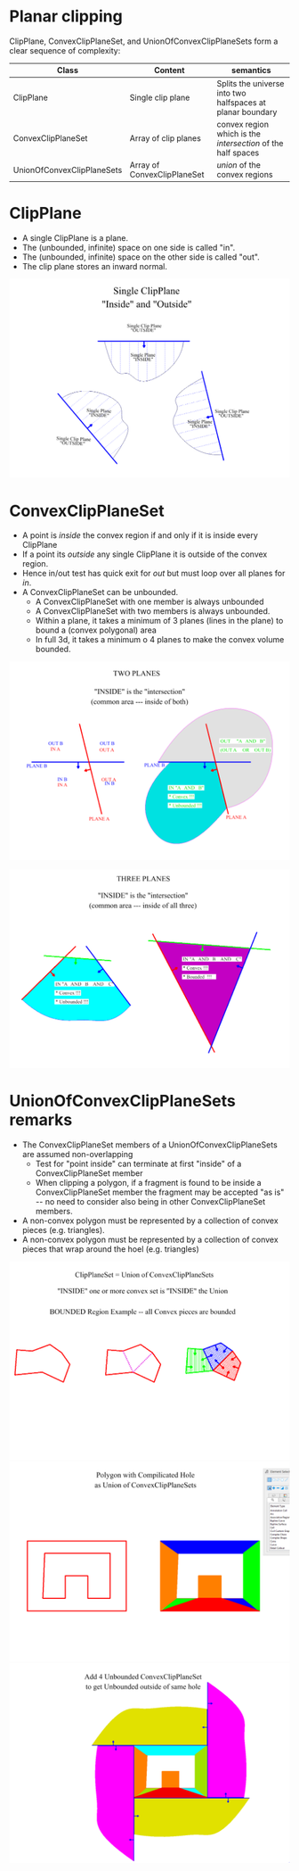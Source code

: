 # Planar clipping

ClipPlane, ConvexClipPlaneSet, and UnionOfConvexClipPlaneSets form a clear sequence of complexity:

| Class | Content | semantics |
|---------------|-------------------|--------------|
| ClipPlane | Single clip plane | Splits the universe into two halfspaces at planar boundary |
| ConvexClipPlaneSet | Array of clip planes | convex region which is the _intersection_ of the half spaces |
| UnionOfConvexClipPlaneSets | Array of ConvexClipPlaneSet | _union_ of the convex regions |


# ClipPlane

* A single ClipPlane is a plane.
* The (unbounded, infinite) space on one side is called "in".
* The (unbounded, infinite) space on the other side is called "out".
* The clip plane stores an inward normal.

![>](./figs/ClipPlanes/SingleClipPlane.png)

# ConvexClipPlaneSet

* A point is _inside_ the convex region if and only if it is inside every ClipPlane
* If a point its _outside_ any single ClipPlane it is outside of the convex region.
* Hence in/out test has quick exit for _out_ but must loop over all planes for _in_.
* A ConvexClipPlaneSet can be unbounded.
  * A ConvexClipPlaneSet with one member is always unbounded
  * A ConvexClipPlaneSet with two members is always unbounded.
  * Within a plane, it takes a minimum of 3 planes (lines in the plane) to bound a (convex polygonal) area
  * In full 3d, it takes a minimum o 4 planes to make the convex volume bounded.

![>](./figs/ClipPlanes/ConvexClipPlaneSetTwoPlanes.png)

![>](./figs/ClipPlanes/ConvexClipPlaneSetThreePlanes.png)



# UnionOfConvexClipPlaneSets remarks

* The ConvexClipPlaneSet members of a UnionOfConvexClipPlaneSets are assumed non-overlapping
  * Test for "point inside" can terminate at first "inside" of a ConvexClipPlaneSet member
  * When clipping a polygon, if a fragment is found to be inside a ConvexClipPlaneSet member the fragment may be accepted "as is" -- no need to consider also being in other ConvexClipPlaneSet members.
* A non-convex polygon must be represented by a collection of convex pieces (e.g. triangles).
* A non-convex polygon must be represented by a collection of convex pieces that wrap around the hoel (e.g. triangles)

![>](./figs/ClipPlanes/ClipPlaneSetBounded.png)
![>](./figs/ClipPlanes/PolygonWithHoleAsClipPlaneSet.png)
![>](./figs/ClipPlanes/UnboundedClipAroundHole.png)